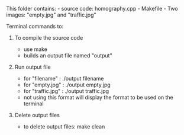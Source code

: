 This folder contains: 
    - source code: homography.cpp 
    - Makefile 
    - Two images: "empty.jpg" and "traffic.jpg"

Terminal commands to:
1. To compile the source code 
    - use make
    - builds an output file named "output"

2. Run output file 
    - for "filename"    : ./output filename 
    - for "empty.jpg"   : ./output empty.jpg
    - for "traffic.jpg" : ./output traffic.jpg 
    - not using this format will display the format to be used on the terminal

3. Delete output files
    - to delete output files: make clean
